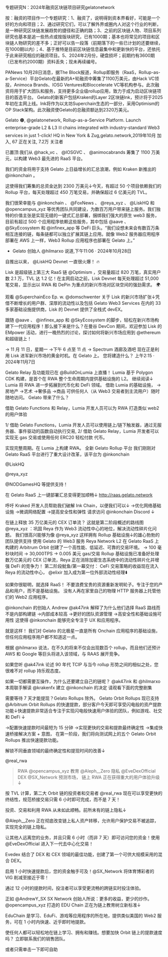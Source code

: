 专题研究N：2024年融资区块链项目研究gelatonetwork



按：融资的项目作一个专题研究：1、融资了，说明得到资本界看好，可能是一个好的方向和项目；2、通过研究它们，可以了解外界或圈内人对这个行业的判断，是一种研究区块链发展趋势的捷径和正确的路；3、之前的区块链人物、项目系列研究也基本是追一些热点或按版块研究，已有1000期；基本也将常见的项目和区块链人物研究的差不多；正好可以告一段落（前期落下的一些已计划的还要继续，在1000期以内）；4、基于推特是目前区块链信息最集中和更新快的平台，还依托于此来研究相应的融资项目。5、2024年2月份，硬盘损坏；前期约有3600期（已发布约2000期）资料丢失；现未再续编号。

PANews 10月28日消息，据The Block报道，Rollup即服务（RaaS，Rollup-as-a-Service）平台Gelato在最新的A+轮融资中筹集了1100万美元，由Hack VC领投，Animoca Brands、IOSG Ventures和Bloccelerate VC等机构参与。此次融资将用于扩大团队和服务，支持更多企业级rollup应用，致力于成为启动区块链项目的首选平台。
Gelato的新客户包括Kraken的Layer 2区块链Ink，预计将于2025年初在主网上线。Ink将作为以太坊Superchain生态的一部分，采用Optimism的OP Stack架构。此次融资使Gelato的总融资额达到2320万美元。

Gelato 
🟠,
@gelatonetwork,
Rollup-as-a-Service Platform. Launch enterprise-grade L2 & L3 ⛓️ chains integrated with industry-standard Web3 services in just 1-click!
HQ in New York & Zug,gelato.network,2019年10月 加入,
67 正在关注,
7.2万 关注者


已置顶:我们从
@hack_vc
 、 
@IOSGVC
 、 
@animocabrands
筹集了 1100 万美元，以构建 Web3 最先进的 RaaS 平台。

我们的资金将用于支持 Gelato 上日益增长的汇总浪潮，例如 Kraken 新推出的
@inkonchain
 。

这使得我们筹集的总资金达到 2300 万美元↓今天，有超过 50 个项目依赖我们的 Rollup 平台，每天处理超过 450 万笔交易，并确保超过 6 亿美元的 TVL。

我们很荣幸能与
@inkonchain
 、 
@FoxNews
 、 
@reya_xyz
 、 
@LiskHQ
和
@opencampus_xyz
等优秀团队共同建设，为数百万用户带来链上服务。我们独特的价值主张是实现无缝的一键式汇总部署，捆绑我们强大的原生 web3 服务，目前有超过 500 个应用程序依赖这些服务，其中包括
@aave
 、 
@SkyEcosystem
和
@infinex_app
等 DeFi 巨头。“我们设想未来会有数百万条相互连接的链，每条链都可以独立扩展其链上应用。就像 Web2 服务器应用程序部署在 AWS 上一样，Web3 Rollup 应用程序也部署在 Gelato 上。”

- Gelato 创始人
@hilmarxo
说道,下午11:06 · 2024年10月28日

自推出以来， 
@LiskHQ
 Devnet 一直很火爆！ 🔥

Lisk 是超级链上第三大 RaaS 链
@Optimism
 ，交易量超过 820 万笔，真实用户数 2.1 万，TVL 达 1.2 亿！在主网启动之前，Lisk Devnet 每天处理超过 51,000 笔交易，显示出以 RWA 和 DePin 为重点的新兴市场对区块空间的强劲需求。 🌍

观看
@SuperchainEco
 Ep. w. 
@domschwenter
关于 Lisk 的新兴市场扩张↓凭借不断增长的用户群、深厚的流动性以及包括 Gelato Web3 Services 在内的 33 多家基础设施提供商，Lisk 的 Devnet 提供了全栈式 devEX。

跟随
@aave
 、 
@infinex_app
和
@SkyEcosystem
的脚步，轻松在新兴市场构建下一代应用程序！那么接下来是什么？在曼谷 DevCon 期间，欢迎参加 Lisk 的 EMpower 活动，进行一晚热烈的讨论，探讨如何将新兴市场应用到
@ethereum
和超级链上！

→ 11 月 11 日，星期一
→下午 6 点至 11 点
→ Spectrum 酒廊及酒吧
现在正是利用 Lisk 进军新兴市场的黄金时机。在 Gelato 上。
您将建造什么？ 上午2:15 · 2024年11月7日

Gelato Relay 及功能现已在
@BuildOnLumia
上直播！
Lumia 基于 Polygon CDK 构建，是首个在 RWA 整个生命周期内提供基础设施的 L2。
继续阅读↓
Lumia 将 RWA 进一步拓展到代币化和 DeFi 领域。
借助 Lumia 的基础设施，
→房地产
→艺术
→奢侈品
→商品
可供任何人（从 Web3 交易者到主流用户）随时随地访问。
Gelato 带来了什么？

借助 Gelato Functions 和 Relay，Lumia 开发人员可以为 RWA 打造类似 web2 的用户体验

1/ 借助 Gelato Functions，Lumia 开发人员可以使用链上/链下触发器，通过无服务器、事件驱动的函数自动执行交易,
2/ 借助 Gelato Relay，Lumia 开发者可以实现无 gas 交易或使用任何 ERC20 轻松付款
代币。

实现完整周期。在 Lumia 上构建 RWA。
全新 Gelato Rollup 平台
我们刚刚对 Gelato RaaS 平台进行了重大设计改革，该平台为
@inkonchain
 
@LiskHQ
 
@reya_xyz
 
@NODGamesHQ
等提供支持！

在 Gelato RaaS 上一键部署汇总变得更加顺畅↓
http://raas.gelato.network

呼吁 Kraked 开发人员帮助我们破解 Ink Chain，以便我们可以↓
→优化网络基础设施
→微调网络配置
→提高安全性和弹性
请求访问
@inkonchain
 Discord ↓

在链上释放 35 万亿美元的 CEX 订单流？
这就是第二阶段概述的路线图
@reya_xyz
 ：巩固 Reya 作为 Web3 流动性中心的地位，解决流动性碎片化问题。
我们很高兴能够为像
@reya_xyz
这样拥有 Rollup 基础设施↓的雄心勃勃的团队提供支持
使用 Gelato 的 Web3 服务 Reya Network L2 在 Gelato RaaS 上构建的 Arbitrum Orbit 创建了一个高性能、低延迟、可靠的交易环境。
→ 100 毫秒块时间
→ 30,000TPS
→ 0.005 美元 gas/交易
Rollup 基础设施已准备好处理数万亿美元的 CEX 订单流，Reya 正在消除加密生态系统中的流动性碎片化并增强 DeFi 的竞争力！
第二阶段鱿鱼/第一幕交付：
CeFi 交易策略的收益现在流入 Reya 的流动性中心， 
@elixir
加入成为第一位外部流动性经理⬇️

如果你很聪明，就选择 RaaS！
不要浪费宝贵的资源重新发明轮子。专注于您的产品和用户，而不是基础设施。
没有人再在家里自己的物理 HTTP 服务器上托管他们的 Web2 应用程序。

@inkonchain
的创始人 Andrew 
@ak47ink
解释了为什么他们选择 RaaS 路线而不是内部构建链
→内部成本较高
→更好的团队资源管理
→高安全性和基础设施可用性
这使得
@inkonchain
能够完全专注于 UX 和应用程序。

就是这样！
我们对 Gelato 的北极星一直是所有 Onchain 应用程序的基础设施，但任何应用程序用户都不知道这一点。

根据
@hilmarxo
说法，在不久的将来不仅会出现数百个 rollup，而且他们还预计 AWS 和 Google 等巨头将进入该领域，与 RAAS 展开竞争。

如果您听
@ak47ink
论述 90 年代 TCIP 与当今 rollup 形势之间的相似之处，您很难不对 rollup 持乐观态度。

如果一切都需要互操作，为什么还要建立自己的链呢？
@ak47ink
和
@hilmarxo
本周联手解读
@krakenfx
建立
@inkonchain
的决定
请观看下面的完整剧集

需要等待 7 天才能提现？Gelato Rollups 除外。
Gelato Orbit Rollups 现已支持
@Arbitrum
 Orbit Rollups 的快速提款，部分客户今天即可享受闪电般的资产提款功能↓快速提款非常适合专注于实现闪电般快速用户体验的团队，例如游戏、社交和 DeFi ↓

→配置快速提款时间最短为 15 分钟
→实现更快的交易和提款最终确定性
→集成快速桥接解决方案 + 意图，
在第一阶段，我们将向测试网上的五个 Gelato Orbit Rollups 推出快速提款功能。

解锁不同垂直领域的最终确定性和提现时间的改善↓

@real_rwa
 > RWA
@opencampus_xyz
 > 教育
@Aleph__Zero
 > 隐私
@EveDexOfficial
 > DEX
@SX_Network
 > 预测市场，
 > 链上 RWA 正在获得重大的用户体验升级↓

按 T​​VL 计算，第二大 Orbit 链的投资者和交易者
@real_rwa
现在可以享受更快的终结性，规范桥接交易只需 6 小时即可完成，而不是 7 天！

投资、交易和利用 RWA 从未如此顺畅。前所未有的链上隐私↓

@Aleph__Zero
正在彻底改变链上私人资产转移，允许用户保护交易不被追踪，实现完全的链上隐私。

让其他人远离您的业务，并且只需 6 小时（而非 7 天）即可访问您的资金！使用
@EveDexOfficial
进入下一代去中心化交易！

Evedex 结合了 DEX 和 CEX 领域的最佳功能，创建了第一个可供大规模采用的混合 DEX。

启用 1 小时快速提款后，您的资金触手可及！@SX_Network
将体育博彩者的 VIG 削减至接近于零！

通过 12 小时的提款时间，投注者可以享受更流畅的跨链实时投注体验。

正如
@AndrewY_SX
 SX Network 创始人所说：更多的收益，更少的炒作。@opencampus_xyz
打造的 EDU Chain 正在为链上教育树立新标准↓

EduChain 是学习、EduFi、游戏等应用程序的所在地，提供类似美国的 Web2 服务，可在 1 小时内快速、近乎即时地提款。

使任何人都可以轻松地在链上学习、拥有和赚钱。想要加快 Orbit 链上的提款速度吗？
立即联系我们的销售团队。

或者只需单击一下即可自助